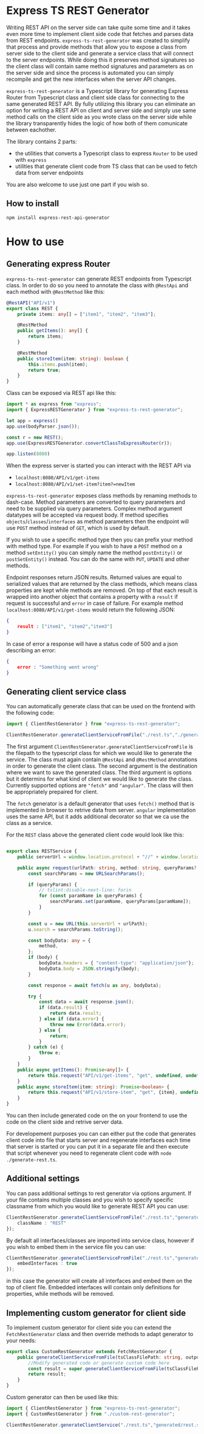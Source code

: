 # Express TS REST Generator

Writing REST API on the server side can take quite some time and it takes even more time to implement client side code that fetches and parses data from REST endpoints. `express-ts-rest-generator` was created to simplify that process and provide methods that allow you to expose a class from server side to the client side and generate a service class that will connect to the server endpoints. While doing this it preserves method signatures so the client class will contain same method signatures and parameters as on the server side and since the process is automated you can simply recompile and get the new interfaces when the server API changes.

`express-ts-rest-generator` is a Typescript library for generating Express Router from Typescript class and client side class for connecting to the same generated REST API. By fully utilizing this library you can eliminate an option for writing a REST API on client and server side and simply use same method calls on the client side as you wrote class on the server side while the library transparently hides the logic of how both of them comunicate between eachother. 

The library contains 2 parts:
* the utilities that converts a Typescript class to express `Router` to be used with `express`
* utilities that generate client code from TS class that can be used to fetch data from server endpoints

You are also welcome to use just one part if you wish so.

## How to install

```
npm install express-rest-api-generator
```

# How to use

## Generating express Router

`express-ts-rest-generator` can generate REST endpoints from Typescript class. In order to do so you need to annotate the class with `@RestApi` and each method with `@RestMethod` like this:

```ts
@RestAPI("API/v1")
export class REST {
    private items: any[] = ["item1", "item2", "item3"];

    @RestMethod
    public getItems(): any[] {
        return items;
    }

    @RestMethod
    public storeItem(item: string): boolean {
        this.items.push(item);
        return true;
    }
}
```

Class can be exposed via REST api like this:

```ts
import * as express from "express";
import { ExpressRESTGenerator } from "express-ts-rest-generator";

let app = express()
app.use(bodyParser.json());

const r = new REST();
app.use(ExpressRESTGenerator.convertClassToExpressRouter(r));

app.listen(8080)
```

When the express server is started you can interact with the REST API via

* `localhost:8080/API/v1/get-items`
* `localhost:8080/API/v1/set-item?item?=newItem`

`express-ts-rest-generator` exposes class methods by renaming methods to dash-case. Method parameters are converted to query parameters and need to be supplied via query parameters. Complex method argument datatypes will be accepted via request body. If method specifies `objects`/`classes`/`interfaces` as method parameters then the endpoint will use `POST` method instead of `GET`, which is used by default.

If you wish to use a specific method type then you can prefix your method with method type. For example if you wish to have a `POST` method on a method `setEntity()` you can simply name the method `postEntity()` or `postSetEntity()` instead. You can do the same with `PUT`, `UPDATE` and other methods. 

Endpoint responses return JSON results. Returned values are equal to serialized  values that are returned by the class methods, which means class properties are kept while methods are removed. On top of that each result is wrapped into another object that contains a property with a `result` if request is successful and `error` in case of failure. For example method `localhost:8080/API/v1/get-items` would return the following JSON:

```json
{
    result : ["item1", "item2","item3"]
}
```

In case of error a response will have a status code of 500 and a json describing an error:

```json
{
    error : "Something went wrong"
}
```

## Generating client service class

You can automatically generate class that can be used on the frontend with the following code:

```ts
import { ClientRestGenerator } from "express-ts-rest-generator";

ClientRestGenerator.generateClientServiceFromFile("./rest.ts","./generated/rest.service.ts");

```

The first argument `ClientRestGenerator.generateClientServiceFromFile` is the filepath to the typescript class for which we would like to generate the service. The class must again contain `@RestApi` and `@RestMethod` annotations in order to generate the client class. The second argument is the destination where we want to save the generated class. The third argument is options but it determins for what kind of client we would like to generate the class. Currently supported options are `"fetch"` and `"angular"`. The class will then be appropriately prepaired for client. 

The `fetch` generator is a default generator that uses `fetch()` method that is implemented in browser to retrive data from server. `angular` implementation uses the same API, but it adds additional decorator so that we ca use the class as a service.

For the `REST` class above the generated client code would look like this:

```ts

export class RESTService {
	public serverUrl = window.location.protocol + "//" + window.location.host;

    public async request(urlPath: string, method: string, queryParams?: any, body?: any, headers?: any): Promise<any> {
        const searchParams = new URLSearchParams();

        if (queryParams) {
            // tslint:disable-next-line: forin
            for (const paramName in queryParams) {
                searchParams.set(paramName, queryParams[paramName]);
            }
        }

        const u = new URL(this.serverUrl + urlPath);
        u.search = searchParams.toString();

        const bodyData: any = {
            method,
        };
        if (body) {
            bodyData.headers = { "content-type": "application/json"};
            bodyData.body = JSON.stringify(body);
        }

        const response = await fetch(u as any, bodyData);

        try {
            const data = await response.json();
            if (data.result) {
                return data.result;
            } else if (data.error) {
                throw new Error(data.error);
            } else {
                return;
            }
        } catch (e) {
            throw e;
        }
    }
    public async getItems(): Promise<any[]> {
        return this.request("API/v1/get-items", "get", undefined, undefined);
    }
    public async storeItem(item: string): Promise<boolean> {
        return this.request("API/v1/store-item", "get", {item}, undefined);
    }
}

```

You can then include generated code on the on your frontend to use the code on the client side and retrive server data. 

For developement purposes you can can either put the code that generates client code into file that starts server and regenerate interfaces each time that server is started or you can put it in a separate file and then execute that script whenever you need to regenerate client code with `node ./generate-rest.ts`.

## Additional settings

You can pass additional settings to rest generator via options argument. If your file contains multiple classes and you wish to specify specific classname from which you would like to generate REST API you can use:

```ts
ClientRestGenerator.generateClientServiceFromFile("./rest.ts","generated/rest.service.ts","fetch",{
    className : "REST"
});
```

By default all interfaces/classes are imported into service class, however if you wish to embed them in the service file you can use:

```ts
ClientRestGenerator.generateClientServiceFromFile("./rest.ts","generated/rest.service.ts","fetch",{
    embedInterfaces : true
});
```

in this case the generator will create all interfaces and embed them on the top of client file. Embedded interfaces will contain only definitions for properties, while methods will be removed.

## Implementing custom generator for client side

To implement custom generator for client side you can extend the `FetchRestGenerator` class and then override methods to adapt generator to your needs: 

```ts
export class CustomRestGenerator extends FetchRestGenerator {
    public generateClientServiceFromFile(tsClassFilePath: string, outputFile: string, settings?: IClientGeneratorSettings): string  {
        //Modify generated code or generate custom code here
        const result = super.generateClientServiceFromFile(tsClassFilePath, outputFile, settings);
        return result;
    }
}
```

Custom generator can then be used like this:

```ts
import { ClientRestGenerator } from "express-ts-rest-generator";
import { CustomRestGenerator } from "./custom-rest-generator";

ClientRestGenerator.generateClientService("./rest.ts","generated/rest.service.ts", new CustomRestGenerator());
```